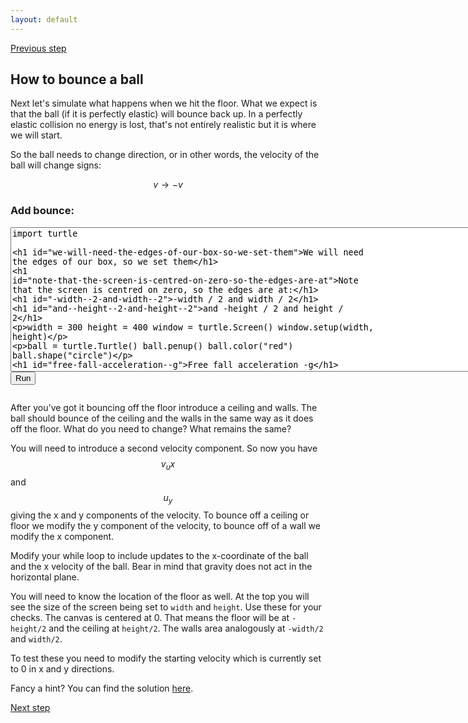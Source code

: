 ```yaml
---
layout: default
---
```


[Previous step](/durham-hackathon/newton.html)

## How to bounce a ball

Next let's simulate what happens when we hit the floor. What we expect is that the ball (if it is perfectly elastic) will bounce back up. In a perfectly elastic collision no energy is lost, that's not entirely realistic but it is where we will start.

So the ball needs to change direction, or in other words, the velocity of the ball will change signs:

$$v \rightarrow -v$$

<html> 
<head> 
<script src="https://ajax.googleapis.com/ajax/libs/jquery/1.9.0/jquery.min.js" type="text/javascript"></script> 
<script src="js/skulpt.min.js" type="text/javascript"></script> 
<script src="js/skulpt-stdlib.js" type="text/javascript"></script> 
</head> 

<body> 
<script type="text/javascript"> 
function outf(text) { 
    var mypre = document.getElementById("bounce-output"); 
    mypre.innerHTML = mypre.innerHTML + text; 
} 
function builtinRead(x) {
    if (Sk.builtinFiles === undefined || Sk.builtinFiles["files"][x] === undefined)
            throw "File not found: '" + x + "'";
    return Sk.builtinFiles["files"][x];
}

function runit() { 
   var prog = document.getElementById("bounce-code").value; 
   var mypre = document.getElementById("bounce-output"); 
   mypre.innerHTML = ''; 
   Sk.pre = "bounce-output";
   Sk.configure({output:outf, read:builtinRead}); 
   (Sk.TurtleGraphics || (Sk.TurtleGraphics = {})).target = 'bounce-canvas';
   var myPromise = Sk.misceval.asyncToPromise(function() {
       return Sk.importMainWithBody("<stdin>", false, prog, true);
   });
   myPromise.then(function(mod) {
       console.log('success');
   },
   function (err) {
  console.info('errorHandler', err);
  var msg = err.toString();
  }
   );
} 
</script> 

<h3>Add bounce:</h3> 
<form> 
<textarea id="bounce-code" cols="90" rows="15" onkeydown="if(event.keyCode===9){var v=this.value,s=this.selectionStart,e=this.selectionEnd;this.value=v.substring(0, s)+'\t'+v.substring(e);this.selectionStart=this.selectionEnd=s+1;return false;}">
import turtle

# We will need the edges of our box, so we set them
# Note that the screen is centred on zero, so the edges are at:
# -width / 2 and width / 2
# and -height / 2 and height / 2
width = 300
height = 400
window = turtle.Screen()
window.setup(width, height)

ball = turtle.Turtle()
ball.penup()
ball.color("red")
ball.shape("circle")

# Free fall acceleration -g
g = -9.81

# Timestep size
t = 0.008

# Starting velocity
ux = 4
uy = 2

while True:
	#TODO: Bounce the ball by replacing break with your own code
    break;
</textarea><br /> 
<button type="button" onclick="runit()">Run</button> 
</form> 
<pre id="bounce-output" ></pre> 
<!-- If you want turtle graphics include a canvas -->
<div id="bounce-canvas"></div> 

</body> 

</html>

After you've got it bouncing off the floor introduce a ceiling and walls. The ball should bounce of the ceiling and the walls in the same way as it does off the floor. What do you need to change? What remains the same?

You will need to introduce a second velocity component. So now you have $$v_ux$$ and $$u_y$$ giving the x and y components of the velocity. To bounce off a ceiling or floor we modify the y component of the velocity, to bounce off of a wall we modify the x component.

Modify your while loop to include updates to the x-coordinate of the ball and the x velocity of the ball. Bear in mind that gravity does not act in the horizontal plane.

You will need to know the location of the floor as well. At the top you will see the size of the screen being set to `width` and `height`. Use these for your checks. The canvas is centered at 0. That means the floor will be at `-height/2` and the ceiling at `height/2`. The walls area analogously at `-width/2` and `width/2`.

To test these you need to modify the starting velocity which is currently set to 0 in x and y directions.

Fancy a hint? You can find the solution [here](code/step3-sol.py).

[Next step](/durham-hackathon/many-balls.html)


